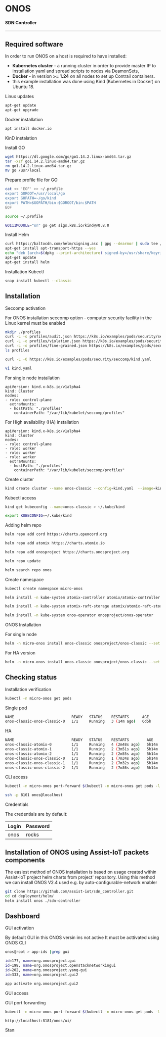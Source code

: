 # ONOS 
#### SDN Controller 
---
## Required software

In order to run ONOS on a host is required to have installed:
 - **Kubernetes cluster** - a running cluster in order to provide master IP to installation yaml and spread scripts to nodes via DeamonSets,
 - **Docker** - in version **>= 1.24** on all nodes to set up Contrail containers.
 - this example installation was done using Kind (Kubernetes in Docker) on Ubuntu 18. 

Linux updates
```sh
apt-get update
apt-get upgrade
```

Docker installation

```sh
apt install docker.io
```

KinD instalation

Install GO
```sh 
wget https://dl.google.com/go/go1.14.2.linux-amd64.tar.gz
tar -xzf go1.14.2.linux-amd64.tar.gz
rm go1.14.2.linux-amd64.tar.gz
mv go /usr/local
```
Prepare profile file for GO
```sh 
cat << 'EOF' >> ~/.profile
export GOROOT=/usr/local/go
export GOPATH=~/go/kind
export PATH=$GOPATH/bin:$GOROOT/bin:$PATH
EOF
```
```sh 
source ~/.profile

GO111MODULE="on" go get sigs.k8s.io/kind@v0.8.0
```

Install Helm
```sh 
curl https://baltocdn.com/helm/signing.asc | gpg --dearmor | sudo tee /usr/share/keyrings/helm.gpg > /dev/null
apt-get install apt-transport-https --yes
echo "deb [arch=$(dpkg --print-architecture) signed-by=/usr/share/keyrings/helm.gpg] https://baltocdn.com/helm/stable/debian/ all main" | sudo tee /etc/apt/sources.list.d/helm-stable-debian.list
apt-get update
apt-get install helm
```

Installation Kubectl

```sh
snap install kubectl --classic
```


## Installation


Seccomp activation

For ONOS installation seccomp option -  computer security facility in the Linux kernel must be enabled

```sh
mkdir ./profiles
curl -L -o profiles/audit.json https://k8s.io/examples/pods/security/seccomp/profiles/audit.json
curl -L -o profiles/violation.json https://k8s.io/examples/pods/security/seccomp/profiles/violation.json
curl -L -o profiles/fine-grained.json https://k8s.io/examples/pods/security/seccomp/profiles/fine-grained.json
ls profiles
```
```sh
curl -L -O https://k8s.io/examples/pods/security/seccomp/kind.yaml
```




```sh
vi kind.yaml
```
For single node installation

```
apiVersion: kind.x-k8s.io/v1alpha4
kind: Cluster
nodes:
- role: control-plane
  extraMounts:
  - hostPath: "./profiles"
    containerPath: "/var/lib/kubelet/seccomp/profiles"
```

For High availability (HA) installation

```
apiVersion: kind.x-k8s.io/v1alpha4
kind: Cluster
nodes:
- role: control-plane
- role: worker
- role: worker
- role: worker
  extraMounts:
  - hostPath: "./profiles"
    containerPath: "/var/lib/kubelet/seccomp/profiles"
```

Create cluster

```sh
kind create cluster --name onos-classic --config=kind.yaml  --image=kindest/node:v1.23.6@sha256:b1fa224cc6c7ff32455e0b1fd9cbfd3d3bc87ecaa8fcb06961ed1afb3db0f9ae
```


Kubectl access

```sh
kind get kubeconfig --name=onos-classic > ~/.kube/kind

export KUBECONFIG=~/.kube/kind
```

Adding helm repo

```sh
helm repo add cord https://charts.opencord.org

helm repo add atomix https://charts.atomix.io

helm repo add onosproject https://charts.onosproject.org

helm repo update

helm search repo onos
```

Create namespace

```sh
kubectl create namespace micro-onos

helm install -n kube-system atomix-controller atomix/atomix-controller 

helm install -n kube-system atomix-raft-storage atomix/atomix-raft-storage

helm install -n kube-system onos-operator onosproject/onos-operator
```

ONOS Installation


For single node
```sh
helm -n micro-onos install onos-classic onosproject/onos-classic --set atomix.replicas=0 --set replicas=1
```

For HA version
```sh
helm -n micro-onos install onos-classic onosproject/onos-classic --set atomix.persistence.enabled=false
```
## Checking status

Installation verification

```sh
kubectl -n micro-onos get pods
```

Single pod

```sh
NAME                          READY   STATUS    RESTARTS      AGE
onos-classic-onos-classic-0   1/1     Running   3 (14m ago)   6d5h
```

HA
```sh
NAME                          READY   STATUS    RESTARTS        AGE
onos-classic-atomix-0         1/1     Running   4 (2m48s ago)   5h14m
onos-classic-atomix-1         1/1     Running   2 (3m51s ago)   5h14m
onos-classic-atomix-2         1/1     Running   2 (2m55s ago)   5h14m
onos-classic-onos-classic-0   1/1     Running   1 (7m34s ago)   5h14m
onos-classic-onos-classic-1   1/1     Running   2 (7m32s ago)   5h14m
onos-classic-onos-classic-2   1/1     Running   2 (7m36s ago)   5h14m
```

CLI access

```sh
kubectl -n micro-onos port-forward $(kubectl -n micro-onos get pods -l app=onos-classic -o name | cut --delimiter $'\n' --fields 1) 8101
```

```sh
ssh -p 8101 onos@localhost
```
Credentials

The credentials are by default:

| Login | Password |
| ------| ------   |
| onos  | rocks    |


## Installation of ONOS using Assist-IoT packets components


The easiest method of ONOS installation is based on usage created within Assist-IoT project helm charts from project' repository. Using this method we can install ONOS V2.4 used e.g. by auto-configurable-network enabler 


```sh
git clone https://github.com/assist-iot/sdn_controller.git
cd cd deployment/helm/ 
helm install onos ./sdn-controller
```


## Dashboard

GUI activation

By default GUI in this ONOS versin ins not active It must be acttivated using ONOS CLI

```sh
onos@root > app-ids |grep gui

id=177, name=org.onosproject.gui
id=198, name=org.onosproject.openstacknetworkingui
id=202, name=org.onosproject.yang-gui
id=333, name=org.onosproject.gui2
```
```sh
app activate org.onosproject.gui2
```

GUI access

GUI port forwarding
```sh
kubectl -n micro-onos port-forward $(kubectl -n micro-onos get pods -l app=onos-classic-onos-classic -o name) --address <ip address of Kind VM> 8181
```

```
http://localhost:8181/onos/ui/
```


Stan
